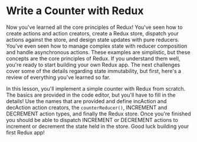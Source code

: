 # Write a Counter with Redux

Now you've learned all the core principles of Redux! You've seen how to create actions and action creators, create a Redux store, dispatch your actions against the store, and design state updates with pure reducers. You've even seen how to manage complex state with reducer composition and handle asynchronous actions. These examples are simplistic, but these concepts are the core principles of Redux. If you understand them well, you're ready to start building your own Redux app. The next challenges cover some of the details regarding state immutability, but first, here's a review of everything you've learned so far.

In this lesson, you'll implement a simple counter with Redux from scratch. The basics are provided in the code editor, but you'll have to fill in the details! Use the names that are provided and define incAction and decAction action creators, the `counterReducer()`, INCREMENT and DECREMENT action types, and finally the Redux store. Once you're finished you should be able to dispatch INCREMENT or DECREMENT actions to increment or decrement the state held in the store. Good luck building your first Redux app!
